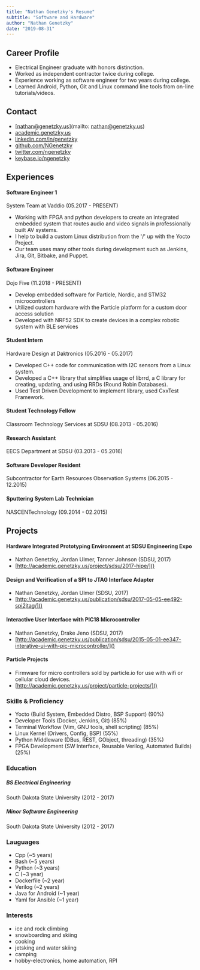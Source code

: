 ```yaml
---
title: "Nathan Genetzky's Resume"
subtitle: "Software and Hardware"
author: "Nathan Genetzky"
date: "2019-08-31"
---
```


## Career Profile

- Electrical Engineer graduate with honors distinction.
- Worked as independent contractor twice during college.
- Experience working as software engineer for two years during college.
- Learned Android, Python, Git and Linux command line tools from on-line tutorials/videos.
        

## Contact

- [nathan@genetzky.us](mailto: nathan@genetzky.us)
- [academic.genetzky.us](http://academic.genetzky.us)
- [linkedin.com/in/genetzky](https://www.linkedin.com/in/genetzky)
- [github.com/NGenetzky](https://github.com/NGenetzky)
- [twitter.com/ngenetzky](https://twitter.com/NGenetzky)
- [keybase.io/ngenetzky](https://keybase.io/ngenetzky)


## Experiences

#### Software Engineer 1

System Team at Vaddio (05.2017 - PRESENT)

- Working with FPGA and python developers to create an integrated embedded
system that routes audio and video signals in professionally built AV systems.
- I help to build a custom Linux distribution from the '/' up with the Yocto Project.
- Our team uses many other tools during development such as Jenkins,  Jira,
  Git, Bitbake, and Puppet.
        

#### Software Engineer

Dojo Five (11.2018 - PRESENT)

- Develop embedded software for Particle, Nordic, and STM32 microcontrollers
- Utilized custom hardware with the Particle platform for a custom door access solution
- Developed with NRF52 SDK to create devices in a complex robotic system with BLE services
        

#### Student Intern

Hardware Design at Daktronics (05.2016 - 05.2017)

- Developed C++ code for communication with I2C sensors from a Linux system.
- Developed a C++ library that simplifies usage of librrd, a C library for
creating, updating, and using RRDs (Round Robin Databases).
- Used Test Driven Development to implement library, used CxxTest Framework.
        

#### Student Technology Fellow

Classroom Technology Services at SDSU (08.2013 - 05.2016)



#### Research Assistant

EECS Department at SDSU (03.2013 - 05.2016)



#### Software Developer Resident

Subcontractor for Earth Resources Observation Systems (06.2015 - 12.2015)



#### Sputtering System Lab Technician

NASCENTechnology (09.2014 - 02.2015)




## Projects

#### Hardware Integrated Prototyping Environment at SDSU Engineering Expo

- Nathan Genetzky, Jordan Ulmer, Tanner Johnson (SDSU, 2017)
- [http://academic.genetzky.us/project/sdsu/2017-hipe/]()

#### Design and Verification of a SPI to JTAG Interface Adapter

- Nathan Genetzky, Jordan Ulmer (SDSU, 2017)
- [http://academic.genetzky.us/publication/sdsu/2017-05-05-ee492-spi2jtag/]()

#### Interactive User Interface with PIC18 Microcontroller

- Nathan Genetzky, Drake Jeno (SDSU, 2017)
- [http://academic.genetzky.us/publication/sdsu/2015-05-01-ee347-interative-ui-with-pic-microcontroller/]()

#### Particle Projects

- Firmware for micro controllers sold by particle.io for use with wifi or cellular cloud devices.
- [http://academic.genetzky.us/project/particle-projects/]()


### Skills & Proficiency

- Yocto (Build System, Embedded Distro, BSP Support) (90%)
- Developer Tools (Docker, Jenkins, Git) (85%)
- Terminal Workflow (Vim, GNU tools, shell scripting) (85%)
- Linux Kernel (Drivers, Config, BSP) (55%)
- Python Middleware (DBus, REST, GObject, threading) (35%)
- FPGA Development (SW Interface, Reusable Verilog, Automated Builds) (25%)

### Education

##### BS Electrical Engineering

South Dakota State University (2012 - 2017)

##### Minor Software Engineering

South Dakota State University (2012 - 2017)

### Lauguages

- Cpp (~5 years)
- Bash (~5 years)
- Python (~3 years)
- C (~3 year)
- Dockerfile (~2 year)
- Verilog (~2 years)
- Java for Android (~1 year)
- Yaml for Ansible (~1 year)


### Interests

- ice and rock climbing
- snowboarding and skiing
- cooking
- jetsking and water skiing
- camping
- hobby-electronics, home automation, RPI

